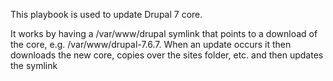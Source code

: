This playbook is used to update Drupal 7 core.

It works by having a /var/www/drupal symlink that points to a download of the core, e.g. /var/www/drupal-7.6.7. 
When an update occurs it then downloads the new core, copies over the sites folder, etc. and then updates
the symlink

